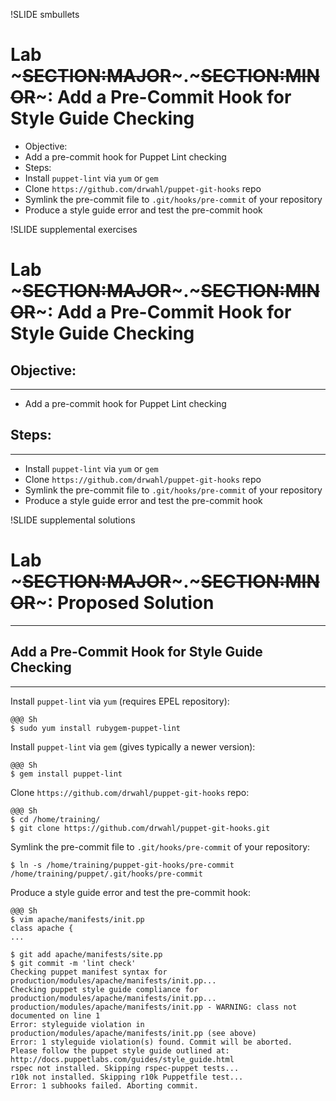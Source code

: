 !SLIDE smbullets
# Lab ~~~SECTION:MAJOR~~~.~~~SECTION:MINOR~~~: Add a Pre-Commit Hook for Style Guide Checking

* Objective:
 * Add a pre-commit hook for Puppet Lint checking
* Steps:
 * Install `puppet-lint` via `yum` or `gem`
 * Clone `https://github.com/drwahl/puppet-git-hooks` repo
 * Symlink the pre-commit file to `.git/hooks/pre-commit` of your repository
 * Produce a style guide error and test the pre-commit hook


!SLIDE supplemental exercises
# Lab ~~~SECTION:MAJOR~~~.~~~SECTION:MINOR~~~: Add a Pre-Commit Hook for Style Guide Checking

## Objective:

****

* Add a pre-commit hook for Puppet Lint checking

## Steps:

****

* Install `puppet-lint` via `yum` or `gem`
* Clone `https://github.com/drwahl/puppet-git-hooks` repo
* Symlink the pre-commit file to `.git/hooks/pre-commit` of your repository
* Produce a style guide error and test the pre-commit hook


!SLIDE supplemental solutions
# Lab ~~~SECTION:MAJOR~~~.~~~SECTION:MINOR~~~: Proposed Solution

****

## Add a Pre-Commit Hook for Style Guide Checking

****

Install `puppet-lint` via `yum` (requires EPEL repository):

    @@@ Sh
    $ sudo yum install rubygem-puppet-lint

Install `puppet-lint` via `gem` (gives typically a newer version):

    @@@ Sh
    $ gem install puppet-lint

Clone `https://github.com/drwahl/puppet-git-hooks` repo:

    @@@ Sh
    $ cd /home/training/
    $ git clone https://github.com/drwahl/puppet-git-hooks.git

Symlink the pre-commit file to `.git/hooks/pre-commit` of your repository:

    $ ln -s /home/training/puppet-git-hooks/pre-commit /home/training/puppet/.git/hooks/pre-commit

Produce a style guide error and test the pre-commit hook:

    @@@ Sh
    $ vim apache/manifests/init.pp
    class apache {
    ...

    $ git add apache/manifests/site.pp
    $ git commit -m 'lint check'
    Checking puppet manifest syntax for production/modules/apache/manifests/init.pp...
    Checking puppet style guide compliance for production/modules/apache/manifests/init.pp...
    production/modules/apache/manifests/init.pp - WARNING: class not documented on line 1
    Error: styleguide violation in production/modules/apache/manifests/init.pp (see above)
    Error: 1 styleguide violation(s) found. Commit will be aborted.
    Please follow the puppet style guide outlined at:
    http://docs.puppetlabs.com/guides/style_guide.html
    rspec not installed. Skipping rspec-puppet tests...
    r10k not installed. Skipping r10k Puppetfile test...
    Error: 1 subhooks failed. Aborting commit.
